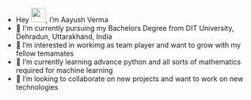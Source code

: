 - Hey <img src="https://github.com/TheDudeThatCode/TheDudeThatCode/blob/master/Assets/Hi.gif" width="29px">, I’m Aayush Verma
- 🏫 I'm currently pursuing my Bachelors Degree from DIT University, Dehradun, Uttarakhand, India
- 👀 I’m interested in workimg as team player and want to grow with my fellow temamates
- 🌱 I’m currently learning advance python and all sorts of mathematics required for machine learning
- 💞️ I’m looking to collaborate on new projects and want to work on new technologies


<!---
azimAVI/azimAVI is a ✨ special ✨ repository because its `README.md` (this file) appears on your GitHub profile.
You can click the Preview link to take a look at your changes.
--->
